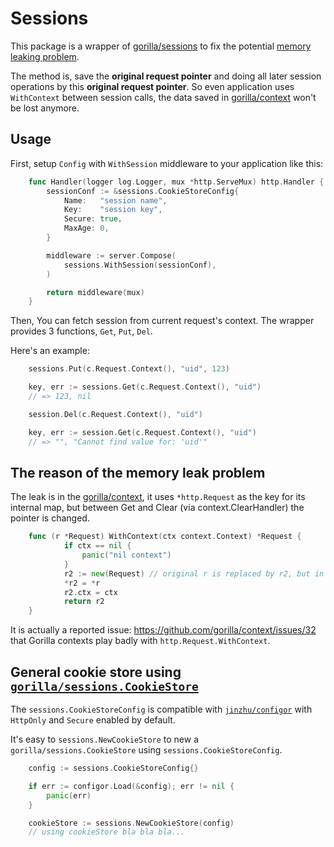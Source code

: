 # Sessions

This package is a wrapper of [gorilla/sessions](https://www.github.com/gorilla/sessions) to fix the potential [memory leaking problem](https://qortex.com/theplant#groups/560b63da8d93e34b8500da28/entry/58a297e98d93e316d10328f3).

The method is, save the **original request pointer** and doing all later session operations by this **original request pointer**. So even application uses `WithContext` between session calls, the data saved in [gorilla/context](https://www.github.com/gorilla/context) won't be lost anymore.

## Usage

First, setup `Config` with `WithSession` middleware to your application like this:

```go
    func Handler(logger log.Logger, mux *http.ServeMux) http.Handler {
        sessionConf := &sessions.CookieStoreConfig{
            Name:   "session name",
            Key:    "session key",
            Secure: true,
            MaxAge: 0,
        }

        middleware := server.Compose(
            sessions.WithSession(sessionConf),
        )

        return middleware(mux)
    }
```

Then, You can fetch session from current request's context. The wrapper provides 3 functions, `Get`, `Put`, `Del`.

Here's an example:

```go
    sessions.Put(c.Request.Context(), "uid", 123)

    key, err := sessions.Get(c.Request.Context(), "uid")
    // => 123, nil

    session.Del(c.Request.Context(), "uid")

    key, err := session.Get(c.Request.Context(), "uid")
    // => "", "Cannot find value for: 'uid'"
```

## The reason of the memory leak problem

The leak is in the [gorilla/context](https://www.github.com/gorilla/context), it uses `*http.Request` as the key for its internal map, but between Get and Clear (via context.ClearHandler) the pointer is changed.

```go
    func (r *Request) WithContext(ctx context.Context) *Request {
            if ctx == nil {
                panic("nil context")
            }
            r2 := new(Request) // original r is replaced by r2, but in the gorilla/context, it still using the r as key
            *r2 = *r
            r2.ctx = ctx
            return r2
    }
```

It is actually a reported issue: https://github.com/gorilla/context/issues/32 that Gorilla contexts play badly with `http.Request.WithContext`.

## General cookie store using [`gorilla/sessions.CookieStore`](https://github.com/gorilla/sessions/blob/7910f5bb5ac86ab08f97d8bda39b476fc117b684/store.go#L66-L70)

The `sessions.CookieStoreConfig` is compatible with [`jinzhu/configor`](https://github.com/jinzhu/configor) with `HttpOnly` and `Secure` enabled by default.

It's easy to `sessions.NewCookieStore` to new a `gorilla/sessions.CookieStore` using `sessions.CookieStoreConfig`.

```go
    config := sessions.CookieStoreConfig{}

    if err := configor.Load(&config); err != nil {
        panic(err)
    }

    cookieStore := sessions.NewCookieStore(config)
    // using cookieStore bla bla bla...
```